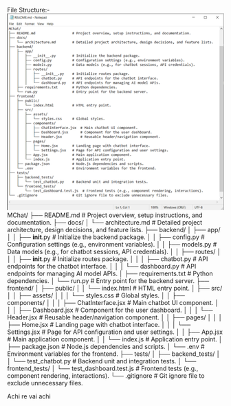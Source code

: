 

File Structure:-
![alt text](/frontend/public/FileStructureForREADME.png)
MChat/
├── README.md                  # Project overview, setup instructions, and documentation.
├── docs/
│   └── architecture.md        # Detailed project architecture, design decisions, and feature lists.
├── backend/
│   ├── app/
│   │   ├── __init__.py        # Initialize the backend package.
│   │   ├── config.py          # Configuration settings (e.g., environment variables).
│   │   ├── models.py          # Data models (e.g., for chatbot sessions, API credentials).
│   │   ├── routes/
│   │   │   ├── __init__.py    # Initialize routes package.
│   │   │   ├── chatbot.py     # API endpoints for the chatbot interface.
│   │   │   └── dashboard.py   # API endpoints for managing AI model APIs.
│   ├── requirements.txt       # Python dependencies.
│   └── run.py                 # Entry point for the backend server.
├── frontend/
│   ├── public/
│   │   └── index.html         # HTML entry point.
│   ├── src/
│   │   ├── assets/
│   │   │   └── styles.css     # Global styles.
│   │   ├── components/
│   │   │   ├── ChatInterface.jsx  # Main chatbot UI component.
│   │   │   ├── Dashboard.jsx      # Component for the user dashboard.
│   │   │   └── Header.jsx         # Reusable header/navigation component.
│   │   ├── pages/
│   │   │   ├── Home.jsx       # Landing page with chatbot interface.
│   │   │   └── Settings.jsx   # Page for API configuration and user settings.
│   │   ├── App.jsx            # Main application component.
│   │   └── index.js           # Application entry point.
│   ├── package.json           # Node.js dependencies and scripts.
│   └── .env                   # Environment variables for the frontend.
├── tests/
│   ├── backend_tests/
│   │   └── test_chatbot.py    # Backend unit and integration tests.
│   └── frontend_tests/
│       └── test_dashboard.test.js  # Frontend tests (e.g., component rendering, interactions).
└── .gitignore                 # Git ignore file to exclude unnecessary files.



Achi re vai achi